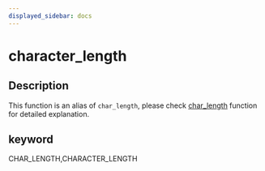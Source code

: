 ```yaml
---
displayed_sidebar: docs
---
```


# character_length

## Description

This function is an alias of `char_length`, please check [char_length](./char_length.md) function for detailed explanation.

## keyword

CHAR_LENGTH,CHARACTER_LENGTH
